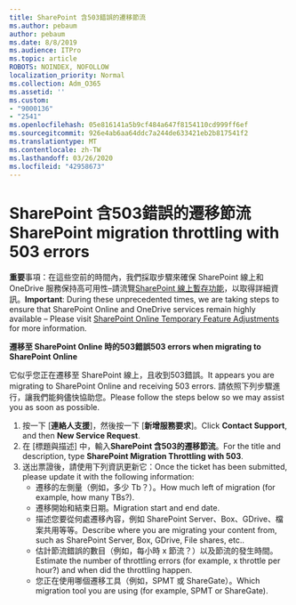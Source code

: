 ```yaml
---
title: SharePoint 含503錯誤的遷移節流
ms.author: pebaum
author: pebaum
ms.date: 8/8/2019
ms.audience: ITPro
ms.topic: article
ROBOTS: NOINDEX, NOFOLLOW
localization_priority: Normal
ms.collection: Adm_O365
ms.assetid: ''
ms.custom:
- "9000136"
- "2541"
ms.openlocfilehash: 05e816141a5b9cf484a647f8154110cd999ff6ef
ms.sourcegitcommit: 926e4ab6aa64ddc7a244de633421eb2b817541f2
ms.translationtype: MT
ms.contentlocale: zh-TW
ms.lasthandoff: 03/26/2020
ms.locfileid: "42958673"
---
```

# <a name="sharepoint-migration-throttling-with-503-errors"></a><span data-ttu-id="15505-102">SharePoint 含503錯誤的遷移節流</span><span class="sxs-lookup"><span data-stu-id="15505-102">SharePoint migration throttling with 503 errors</span></span>

<span data-ttu-id="15505-103">**重要**事項：在這些空前的時間內，我們採取步驟來確保 SharePoint 線上和 OneDrive 服務保持高可用性–請流覽[SharePoint 線上暫存功能](https://aka.ms/ODSPAdjustments)，以取得詳細資訊。</span><span class="sxs-lookup"><span data-stu-id="15505-103">**Important**: During these unprecedented times, we are taking steps to ensure that SharePoint Online and OneDrive services remain highly available – Please visit [SharePoint Online Temporary Feature Adjustments](https://aka.ms/ODSPAdjustments) for more information.</span></span>

<span data-ttu-id="15505-104">**遷移至 SharePoint Online 時的503錯誤**</span><span class="sxs-lookup"><span data-stu-id="15505-104">**503 errors when migrating to SharePoint Online**</span></span>

<span data-ttu-id="15505-105">它似乎您正在遷移至 SharePoint 線上，且收到503錯誤。</span><span class="sxs-lookup"><span data-stu-id="15505-105">It appears you are migrating to SharePoint Online and receiving 503 errors.</span></span> <span data-ttu-id="15505-106">請依照下列步驟進行，讓我們能夠儘快協助您。</span><span class="sxs-lookup"><span data-stu-id="15505-106">Please follow the steps below so we may assist you as soon as possible.</span></span> 

1. <span data-ttu-id="15505-107">按一下 [**連絡人支援**]，然後按一下 [**新增服務要求**]。</span><span class="sxs-lookup"><span data-stu-id="15505-107">Click **Contact Support**, and then **New Service Request**.</span></span>
2. <span data-ttu-id="15505-108">在 [標題與描述] 中，輸入**SharePoint 含503的遷移節流**。</span><span class="sxs-lookup"><span data-stu-id="15505-108">For the title and description, type **SharePoint Migration Throttling with 503**.</span></span>
3. <span data-ttu-id="15505-109">送出票證後，請使用下列資訊更新它：</span><span class="sxs-lookup"><span data-stu-id="15505-109">Once the ticket has been submitted, please update it with the following information:</span></span>
    - <span data-ttu-id="15505-110">遷移的左側量（例如，多少 Tb？）。</span><span class="sxs-lookup"><span data-stu-id="15505-110">How much left of migration (for example, how many TBs?).</span></span>
    - <span data-ttu-id="15505-111">遷移開始和結束日期。</span><span class="sxs-lookup"><span data-stu-id="15505-111">Migration start and end date.</span></span>
    - <span data-ttu-id="15505-112">描述您要從何處遷移內容，例如 SharePoint Server、Box、GDrive、檔案共用等等。</span><span class="sxs-lookup"><span data-stu-id="15505-112">Describe where you are migrating your content from, such as SharePoint Server, Box, GDrive, File shares, etc..</span></span>
    - <span data-ttu-id="15505-113">估計節流錯誤的數目（例如，每小時 x 節流？）以及節流的發生時間。</span><span class="sxs-lookup"><span data-stu-id="15505-113">Estimate the number of throttling errors (for example, x throttle per hour?) and when did the throttling happen.</span></span>
    - <span data-ttu-id="15505-114">您正在使用哪個遷移工具（例如，SPMT 或 ShareGate）。</span><span class="sxs-lookup"><span data-stu-id="15505-114">Which migration tool you are using (for example, SPMT or ShareGate).</span></span>


